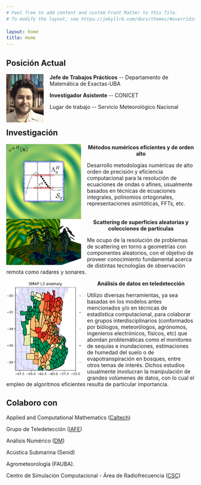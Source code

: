 ```yaml
---
# Feel free to add content and custom Front Matter to this file.
# To modify the layout, see https://jekyllrb.com/docs/themes/#overriding-theme-defaults

layout: home
title: Home
---
```


## Posición Actual
<img src="images/face2020.jpeg" width=100 height=auto align=center style="float:left; margin-right: 16px;">
<p><b>Jefe de Trabajos Prácticos</b> -- Departamento de Matemática de Exactas-UBA</p>
<p> <b>Investigador Asistente </b> -- CONICET </p>
<p> Lugar de trabajo -- Servicio Meteorológico Nacional</p>
<p style="clear:left;"></p>

## Investigación

<img src="images/field_approx.png" width=200px height=auto align=center style="float:left; margin-right: 16px;">
<p align="center"><b> Métodos numéricos eficientes y de orden alto </b> </p>
<p> Desarrollo metodologías numéricas de alto orden de precisión y eficiencia computacional para la resolución de ecuaciones de ondas o afines, usualmente basados en técnicas de ecuaciones integrales, polinomios ortogonales, representaciones asintóticas, FFTs, etc. </p>
<p style="clear:left;"></p>

<img src="images/palmeras_zoom.png" width=200px height=auto align=center style="float:left; margin-right: 16px;">
<p align="center"><b> Scattering de superficies aleatorias y colecciones de partículas </b> </p>
<p> Me ocupo de la resolución de problemas de scattering en torno a geometrías con componentes aleatorios, con el objetivo de proveer conocimiento fundamental acerca de distintas tecnologías de observación remota como radares y sonares.</p>
<p style="clear:left;"></p>

<img src="images/sensordata.png" width=200px height=auto align=center style="float:left; margin-right: 16px;">
<p align="center"><b> Análisis de datos en teledetección </b> </p>
<p>  Utilizo diversas herramientas, ya sea basadas en los modelos antes mencionados y/o en técnicas de estadística computacional, para colaborar en grupos interdisciplinarios (conformados por biólogos, meteorólogos, agrónomos, ingenieros electrónicos, físicos, etc) que abordan  problemáticas como el monitoreo de sequías e inundaciones, estimaciones de humedad del suelo o de evapotranspiración en bosques, entre otros temas de interés. Dichos estudios usualmente involucran la manipulación de grandes volúmenes de datos, con lo cual el empleo de algoritmos eficientes resulta de particular importancia.  </p>
<p style="clear:left;"></p>

## Colaboro con

<p>Applied and Computational Mathematics (<a href="http://www.its.caltech.edu/~obruno/">Caltech</a>)</p>

<p>Grupo de Teledetección (<a href="http://www.iafe.uba.ar/wordpress/">IAFE</a>)</p>

<p>Análisis Numérico (<a href="http://mate.dm.uba.ar/~rduran/research_group/participants.html">DM</a>) </p>

<p>Acústica Submarina (Senid) </p>

<p>Agrometeorología (FAUBA).</p>

<p>Centro de Simulación Computacional - Área de Radiofrecuencia (<a href="http://csc.conicet.gov.ar/">CSC</a>)</p>


